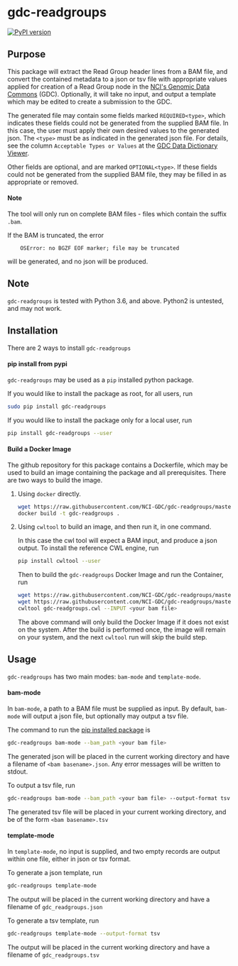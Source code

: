 # gdc-readgroups

[![PyPI version](https://badge.fury.io/py/gdc-readgroups.svg)](https://badge.fury.io/py/gdc-readgroups)

## Purpose
This package will extract the Read Group header lines from a BAM file, and convert the contained metadata to a json or tsv file with appropriate values applied for creation of a Read Group node in the [NCI's Genomic Data Commons](https://gdc.cancer.gov/) (GDC). Optionally, it will take no input, and output a template which may be edited to create a submission to the GDC.

The generated file may contain some fields marked `REQUIRED<type>`, which indicates these fields could not be generated from the supplied BAM file. In this case, the user must apply their own desired values to the generated json. The `<type>` must be as indicated in the generated json file. For details, see the column `Acceptable Types or Values` at the [GDC Data Dictionary Viewer](https://docs.gdc.cancer.gov/Data_Dictionary/viewer/#?view=table-definition-view&id=read_group).



Other fields are optional, and are marked `OPTIONAL<type>`. If these fields could not be generated from the supplied BAM file, they may be filled in as appropriate or removed.

#### Note

The tool will only run on complete BAM files - files which contain the suffix `.bam`.

If the BAM is truncated, the error

```
    OSError: no BGZF EOF marker; file may be truncated
```

will be generated, and no json will be produced.

## Note
`gdc-readgroups` is tested with Python 3.6, and above. Python2 is untested, and may not work.

## Installation

There are 2 ways to install `gdc-readgroups`

#### pip install from pypi
`gdc-readgroups` may be used as a `pip` installed python package.

If you would like to install the package as root, for all users, run
    
```bash
sudo pip install gdc-readgroups
```
    
If you would like to install the package only for a local user, run

```bash
pip install gdc-readgroups --user
```

#### Build a Docker Image
The github repository for this package contains a Dockerfile, which may be used to build an image containing the package and all prerequisites. There are two ways to build the image.

1. Using `docker` directly.
    ```bash
    wget https://raw.githubusercontent.com/NCI-GDC/gdc-readgroups/master/Dockerfile
    docker build -t gdc-readgroups .
    ```

1. Using `cwltool` to build an image, and then run it, in one command.
    
    In this case the cwl tool will expect a BAM input, and produce a json output. To install the reference CWL engine, run
    ```bash
    pip install cwltool --user
    ```
    Then to build the `gdc-readgroups` Docker Image and run the Container, run

    ```bash
    wget https://raw.githubusercontent.com/NCI-GDC/gdc-readgroups/master/Dockerfile
    wget https://raw.githubusercontent.com/NCI-GDC/gdc-readgroups/master/gdc-readgroups.cwl
    cwltool gdc-readgroups.cwl --INPUT <your bam file>
    ```
    The above command will only build the Docker Image if it does not exist on the system. After the build is performed once, the image will remain on your system, and the next `cwltool` run will skip the build step.

## Usage

`gdc-readgroups` has two main modes: `bam-mode` and `template-mode`. 

#### bam-mode

In `bam-mode`, a path to a BAM file must be supplied as input. By default, `bam-mode` will output a json file, but optionally may output a tsv file.

The command to run the [pip installed package](#pip-install-from-pypi) is

```bash
gdc-readgroups bam-mode --bam_path <your bam file>
```

The generated json will be placed in the current working directory and have a filename of `<bam basename>.json`.
Any error messages will be written to stdout.

To output a tsv file, run

```bash
gdc-readgroups bam-mode --bam_path <your bam file> --output-format tsv
```

The generated tsv file will be placed in your current working directory, and be of the form `<bam basename>.tsv`


#### template-mode

In `template-mode`, no input is supplied, and two empty records are output within one file, either in json or tsv format.

To generate a json template, run

```bash
gdc-readgroups template-mode
```

The output will be placed in the current working directory and have a filename of `gdc_readgroups.json`

To generate a tsv template, run

```bash
gdc-readgroups template-mode --output-format tsv
```

The output will be placed in the current working directory and have a filename of `gdc_readgroups.tsv`
